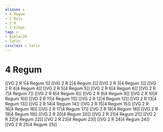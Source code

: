 ```yaml
---
aliases : 
- 4 Regum
- 2 Rois
- 2 R
- 2 Kings
tags : 
- Bible/2R
- latin
cssclass : latin
---
```


# 4 Regum

[[VG 2 R 1|4 Regum 1]]
[[VG 2 R 2|4 Regum 2]]
[[VG 2 R 3|4 Regum 3]]
[[VG 2 R 4|4 Regum 4]]
[[VG 2 R 5|4 Regum 5]]
[[VG 2 R 6|4 Regum 6]]
[[VG 2 R 7|4 Regum 7]]
[[VG 2 R 8|4 Regum 8]]
[[VG 2 R 9|4 Regum 9]]
[[VG 2 R 10|4 Regum 10]]
[[VG 2 R 11|4 Regum 11]]
[[VG 2 R 12|4 Regum 12]]
[[VG 2 R 13|4 Regum 13]]
[[VG 2 R 14|4 Regum 14]]
[[VG 2 R 15|4 Regum 15]]
[[VG 2 R 16|4 Regum 16]]
[[VG 2 R 17|4 Regum 17]]
[[VG 2 R 18|4 Regum 18]]
[[VG 2 R 19|4 Regum 19]]
[[VG 2 R 20|4 Regum 20]]
[[VG 2 R 21|4 Regum 21]]
[[VG 2 R 22|4 Regum 22]]
[[VG 2 R 23|4 Regum 23]]
[[VG 2 R 24|4 Regum 24]]
[[VG 2 R 25|4 Regum 25]]
